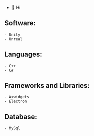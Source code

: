 - 👋 Hi
## Software:
    - Unity
    - Unreal
## Languages:
    - C++
    - C#
## Frameworks and Libraries:
    - Wxwidgets
    - Electron
## Database:
    - MySql
<!---
Yahya-Taqi/Yahya-Taqi is a ✨ special ✨ repository because its `README.md` (this file) appears on your GitHub profile.
You can click the Preview link to take a look at your changes.
--->
